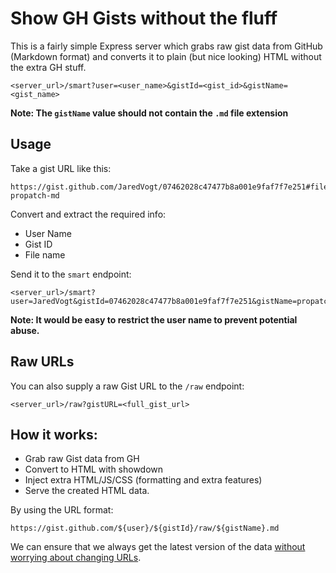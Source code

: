# Show GH Gists without the fluff

This is a fairly simple Express server which grabs raw gist data from GitHub (Markdown format) and converts it to plain (but nice looking) HTML without the extra GH stuff. 

```
<server_url>/smart?user=<user_name>&gistId=<gist_id>&gistName=<gist_name>
```

**Note: The `gistName` value should not contain the `.md` file extension**

## Usage
Take a gist URL like this:
```
https://gist.github.com/JaredVogt/07462028c47477b8a001e9faf7f7e251#file-propatch-md
```

Convert and extract the required info:
- User Name
- Gist ID
- File name

Send it to the `smart` endpoint:
```
<server_url>/smart?user=JaredVogt&gistId=07462028c47477b8a001e9faf7f7e251&gistName=propatch
```

**Note: It would be easy to restrict the user name to prevent potential abuse.**

## Raw URLs
You can also supply a raw Gist URL to the `/raw` endpoint:
```
<server_url>/raw?gistURL=<full_gist_url>
```

## How it works:

- Grab raw Gist data from GH
- Convert to HTML with showdown
- Inject extra HTML/JS/CSS (formatting and extra features)
- Serve the created HTML data. 

By using the URL format:
```
https://gist.github.com/${user}/${gistId}/raw/${gistName}.md
```

We can ensure that we always get the latest version of the data [without worrying about changing URLs](https://stackoverflow.com/questions/12522539/github-gist-editing-without-changing-url).